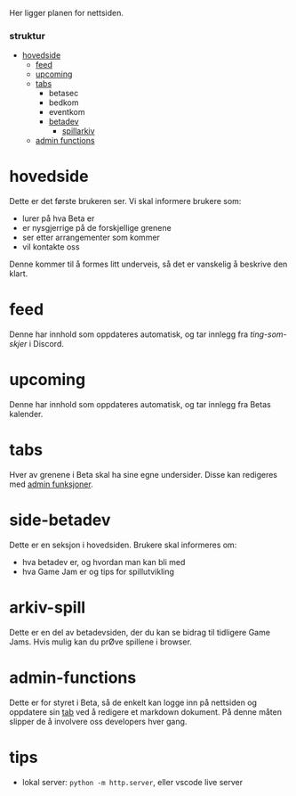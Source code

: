 Her ligger planen for nettsiden.

### struktur
- [hovedside](#hovedside)
	- [feed](#feed)
	- [upcoming](#upcoming)
	- [tabs](#tabs)
		- betasec
		- bedkom
		- eventkom
		- [betadev](#tabs)
			- [spillarkiv](#arkiv-spill)
	- [admin functions](#admin-functions)

# hovedside
Dette er det første brukeren ser. Vi skal informere brukere som:
- lurer på hva Beta er
- er nysgjerrige på de forskjellige grenene
- ser etter arrangementer som kommer
- vil kontakte oss

Denne kommer til å formes litt underveis, så det er vanskelig å beskrive den klart.

# feed
Denne har innhold som oppdateres automatisk, og tar innlegg fra *ting-som-skjer* i Discord.

# upcoming
Denne har innhold som oppdateres automatisk, og tar innlegg fra Betas kalender.

# tabs
Hver av grenene i Beta skal ha sine egne undersider. Disse kan redigeres med [admin funksjoner](#admin-functions).

# side-betadev
Dette er en seksjon i hovedsiden. Brukere skal informeres om:
- hva betadev er, og hvordan man kan bli med
- hva Game Jam er og tips for spillutvikling

# arkiv-spill
Dette er en del av betadevsiden, der du kan se bidrag til tidligere Game Jams. Hvis mulig kan du prØve spillene i browser.

# admin-functions
Dette er for styret i Beta, så de enkelt kan logge inn på nettsiden og oppdatere sin [tab](#tabs) ved å redigere et markdown dokument. På denne måten slipper de å involvere oss developers hver gang.

# tips
- lokal server: `python -m http.server`, eller vscode live server
